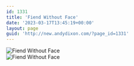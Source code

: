 ```yaml
---
id: 1331
title: 'Fiend Without Face'
date: '2023-03-17T13:45:19+00:00'
layout: page
guid: 'http://new.andydixon.com/?page_id=1331'
---
```


![Fiend Without Face](https://i0.wp.com/assets.g8x2.ldn.idrivee2-23.com/posters/Fiend%20Without%20Face%2001.jpg?w=1200&ssl=1 "Fiend Without Face")  
![Fiend Without Face](https://i0.wp.com/assets.g8x2.ldn.idrivee2-23.com/posters/Fiend%20Without%20Face%2002.jpg?w=1200&ssl=1 "Fiend Without Face")